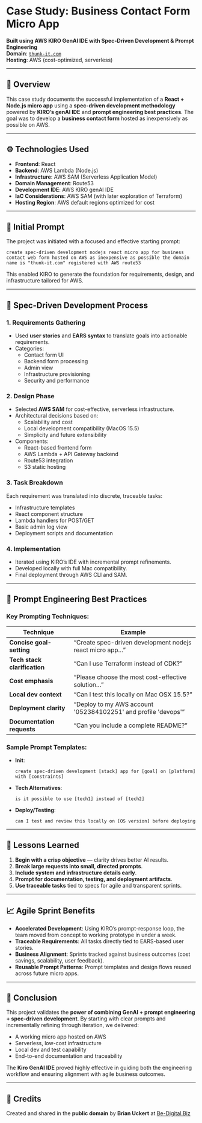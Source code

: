 # Case Study: Business Contact Form Micro App  
**Built using AWS KIRO GenAI IDE with Spec-Driven Development & Prompt Engineering**  
**Domain**: [`thunk-it.com`](https://thunk-it.com)  
**Hosting**: AWS (cost-optimized, serverless)

---

## 🔧 Overview

This case study documents the successful implementation of a **React + Node.js micro app** using a **spec-driven development methodology** powered by **KIRO’s genAI IDE** and **prompt engineering best practices**. The goal was to develop a **business contact form** hosted as inexpensively as possible on AWS.

---

## ⚙️ Technologies Used

- **Frontend**: React
- **Backend**: AWS Lambda (Node.js)
- **Infrastructure**: AWS SAM (Serverless Application Model)
- **Domain Management**: Route53
- **Development IDE**: AWS KIRO genAI IDE
- **IaC Considerations**: AWS SAM (with later exploration of Terraform)
- **Hosting Region**: AWS default regions optimized for cost

---

## 📌 Initial Prompt

The project was initiated with a focused and effective starting prompt:

```
create spec-driven development nodejs react micro app for business contact web form hosted on AWS as inexpensive as possible the domain name is "thunk-it.com" registered with AWS route53
```

This enabled KIRO to generate the foundation for requirements, design, and infrastructure tailored for AWS.

---

## 🧭 Spec-Driven Development Process

### 1. Requirements Gathering
- Used **user stories** and **EARS syntax** to translate goals into actionable requirements.
- Categories:
  - Contact form UI
  - Backend form processing
  - Admin view
  - Infrastructure provisioning
  - Security and performance

### 2. Design Phase
- Selected **AWS SAM** for cost-effective, serverless infrastructure.
- Architectural decisions based on:
  - Scalability and cost
  - Local development compatibility (MacOS 15.5)
  - Simplicity and future extensibility
- Components:
  - React-based frontend form
  - AWS Lambda + API Gateway backend
  - Route53 integration
  - S3 static hosting

### 3. Task Breakdown
Each requirement was translated into discrete, traceable tasks:
- Infrastructure templates
- React component structure
- Lambda handlers for POST/GET
- Basic admin log view
- Deployment scripts and documentation

### 4. Implementation
- Iterated using KIRO’s IDE with incremental prompt refinements.
- Developed locally with full Mac compatibility.
- Final deployment through AWS CLI and SAM.

---

## 🧠 Prompt Engineering Best Practices

### Key Prompting Techniques:
| Technique | Example |
|----------|---------|
| **Concise goal-setting** | “Create spec-driven development nodejs react micro app…” |
| **Tech stack clarification** | “Can I use Terraform instead of CDK?” |
| **Cost emphasis** | “Please choose the most cost-effective solution…” |
| **Local dev context** | “Can I test this locally on Mac OSX 15.5?” |
| **Deployment clarity** | “Deploy to my AWS account '052384102251' and profile 'devops'” |
| **Documentation requests** | “Can you include a complete README?” |

### Sample Prompt Templates:

- **Init**:  
  ```
  create spec-driven development [stack] app for [goal] on [platform] with [constraints]
  ```

- **Tech Alternatives**:  
  ```
  is it possible to use [tech1] instead of [tech2]
  ```

- **Deploy/Testing**:  
  ```
  can I test and review this locally on [OS version] before deploying
  ```

---

## 📘 Lessons Learned

1. **Begin with a crisp objective** — clarity drives better AI results.
2. **Break large requests into small, directed prompts**.
3. **Include system and infrastructure details early**.
4. **Prompt for documentation, testing, and deployment artifacts**.
5. **Use traceable tasks** tied to specs for agile and transparent sprints.

---

## 📈 Agile Sprint Benefits

- **Accelerated Development**: Using KIRO’s prompt-response loop, the team moved from concept to working prototype in under a week.
- **Traceable Requirements**: All tasks directly tied to EARS-based user stories.
- **Business Alignment**: Sprints tracked against business outcomes (cost savings, scalability, user feedback).
- **Reusable Prompt Patterns**: Prompt templates and design flows reused across future micro apps.

---

## 📄 Conclusion

This project validates the **power of combining GenAI + prompt engineering + spec-driven development**. By starting with clear prompts and incrementally refining through iteration, we delivered:

- A working micro app hosted on AWS
- Serverless, low-cost infrastructure
- Local dev and test capability
- End-to-end documentation and traceability

The **Kiro GenAI IDE** proved highly effective in guiding both the engineering workflow and ensuring alignment with agile business outcomes.

---
## 🙌 Credits
Created and shared in the **public domain** by **Brian Uckert** at [Be-Digital.Biz](https://be-digital.biz)
